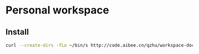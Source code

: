 # Personal workspace

## Install

```bash
curl --create-dirs -fLo ~/bin/s http://code.aibee.cn/qzhu/workspace-docker/raw/master/start_env && chmod +x ~/bin/s && s
```
